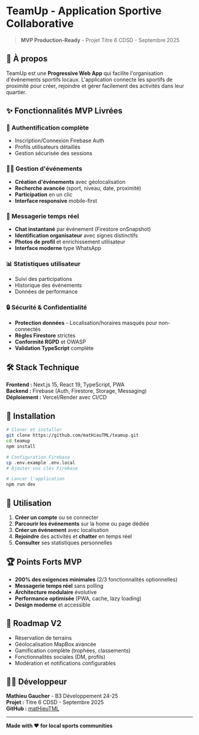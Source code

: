 # TeamUp - Application Sportive Collaborative

> **MVP Production-Ready** - Projet Titre 6 CDSD - Septembre 2025

## 🎯 À propos

TeamUp est une **Progressive Web App** qui facilite l'organisation d'événements sportifs locaux. L'application connecte les sportifs de proximité pour créer, rejoindre et gérer facilement des activités dans leur quartier.

## ✨ Fonctionnalités MVP Livrées

### 🔐 Authentification complète
- Inscription/Connexion Firebase Auth
- Profils utilisateurs détaillés
- Gestion sécurisée des sessions

### 🏃‍♂️ Gestion d'événements
- **Création d'événements** avec géolocalisation
- **Recherche avancée** (sport, niveau, date, proximité)
- **Participation** en un clic
- **Interface responsive** mobile-first

### 💬 Messagerie temps réel
- **Chat instantané** par événement (Firestore onSnapshot)
- **Identification organisateur** avec signes distinctifs
- **Photos de profil** et enrichissement utilisateur
- **Interface moderne** type WhatsApp

### 📊 Statistiques utilisateur
- Suivi des participations
- Historique des événements
- Données de performance

### 🔒 Sécurité & Confidentialité
- **Protection données** - Localisation/horaires masqués pour non-connectés
- **Règles Firestore** strictes
- **Conformité RGPD** et OWASP
- **Validation TypeScript** complète

## 🛠️ Stack Technique

**Frontend :** Next.js 15, React 19, TypeScript, PWA  
**Backend :** Firebase (Auth, Firestore, Storage, Messaging)  
**Déploiement :** Vercel/Render avec CI/CD

## 🚀 Installation

```bash
# Cloner et installer
git clone https://github.com/matHieuTML/teamup.git
cd teamup
npm install

# Configuration Firebase
cp .env.example .env.local
# Ajouter vos clés Firebase

# Lancer l'application
npm run dev
```

## 📱 Utilisation

1. **Créer un compte** ou se connecter
2. **Parcourir les événements** sur la home ou page dédiée
3. **Créer un événement** avec localisation
4. **Rejoindre** des activités et **chatter** en temps réel
5. **Consulter** ses statistiques personnelles

## 🏆 Points Forts MVP

- **200% des exigences minimales** (2/3 fonctionnalités optionnelles)
- **Messagerie temps réel** sans polling
- **Architecture modulaire** évolutive
- **Performance optimisée** (PWA, cache, lazy loading)
- **Design moderne** et accessible

## 🔮 Roadmap V2

- Réservation de terrains
- Géolocalisation MapBox avancée
- Gamification complète (trophées, classements)
- Fonctionnalités sociales (DM, profils)
- Modération et notifications configurables

## 👨‍💻 Développeur

**Mathieu Gaucher** - B3 Développement 24-25  
**Projet :** Titre 6 CDSD - Septembre 2025  
**GitHub :** [matHieuTML](https://github.com/matHieuTML)

---

**Made with ❤️ for local sports communities**

